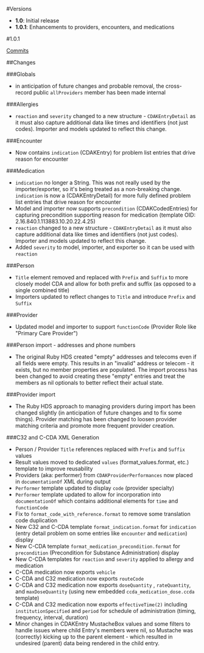 #Versions

* **1.0**: Initial release
* **1.0.1**: Enhancements to providers, encounters, and medications

#1.0.1

[Commits](https://github.com/ewhitley/CDAKit/compare/1.0.1...1.0)


##Changes

###Globals

*  in anticipation of future changes and probable removal, the cross-record public `allProviders` member has been made internal

###Allergies
*  `reaction` and `severity`  changed to a new structure - `CDAKEntryDetail` as it must also capture additional data like times and identifiers (not just codes).  Importer and models updated to reflect this change.

###Encounter

*  Now contains `indication` (CDAKEntry) for problem list entries that drive reason for encounter

###Medication

*  `indication` no longer a String. This was not really used by the importer/exporter, so it's being treated as a non-breaking change. `indication` is now a (CDAKEntryDetail) for more fully defined problem list entries that drive reason for encounter
*  Model and importer now supports `precondition` (CDAKCodedEntries) for capturing precondition supporting reason for medication (template OID: 2.16.840.1.113883.10.20.22.4.25)
*  `reaction` changed to a new structure - `CDAKEntryDetail` as it must also capture additional data like times and identifiers (not just codes).  Importer and models updated to reflect this change.
*  Added `severity`  to model, importer, and exporter so it can be used with `reaction`

###Person

*  `Title` element removed and replaced with `Prefix` and `Suffix` to more closely model CDA and allow for both prefix and suffix (as opposed to a single combined title)
*  Importers updated to reflect changes to `Title` and introduce `Prefix` and `Suffix`

###Provider

*  Updated model and importer to support `functionCode` (Provider Role like "Primary Care Provider")

###Person import - addresses and phone numbers

*  The original Ruby HDS created "empty" addresses and telecoms even if all fields were empty. This results in an "invalid" address or telecom - it exists, but no member properties are populated.  The import process has been changed to avoid creating these "empty" entries and treat the members as nil optionals to better reflect their actual state.

###Provider import

*  The Ruby HDS approach to managing providers during import has been changed slightly (in anticipation of future changes and to fix some things). Provider matching has been changed to loosen provider matching criteria and promote more frequent provider creation.


###C32 and C-CDA XML Generation

* Person / Provider `Title` references replaced with `Prefix` and `Suffix` values
* Result values moved to dedicated `values` (format_values.format, etc.) template to improve reusability
* Providers (aka: performer) from `CDAKProviderPerformances` now placed in `documentationOf` XML during output
* `Performer` template updated to display `code` (provider specialty)
* `Performer` template updated to allow for incorporation into `documentationOf` which contains additional elements for `time` and `functionCode`
* Fix to `format_code_with_reference.format` to remove some translation code duplication
* New C32 and C-CDA template `format_indication.format` for `indication` (entry detail problem on some entries like `encounter` and `medication`) display
* New C-CDA template `format_medication_precondition.format` for `precondition` (Precondition for Substance Administration) display
* New C-CDA templates for `reaction` and `severity` applied to allergy and medication
* C-CDA medication now exports `vehicle`
* C-CDA and C32 medication now exports `routeCode`
* C-CDA and C32 medication now exports `doseQuantity` , `rateQuantity`, and `maxDoseQuantity` (using new embedded `ccda_medication_dose.ccda` template)
* C-CDA and C32 medication now exports `effectiveTime(2)` including `institutionSpecified` and `period` for schedule of administration (timing, frequency, interval, duration)
* Minor changes in CDAKEntry MustacheBox values and some filters to handle issues where child Entry's members were nil, so Mustache was (correctly) kicking up to the parent element - which resulted in undesired (parent) data being rendered in the child entry.

